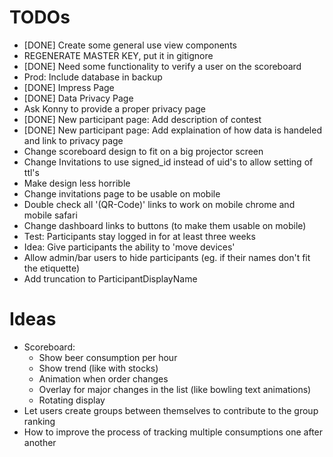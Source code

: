 # TODOs

- [DONE] Create some general use view components
- REGENERATE MASTER KEY, put it in gitignore
- [DONE] Need some functionality to verify a user on the scoreboard 
- Prod: Include database in backup
- [DONE] Impress Page
- [DONE] Data Privacy Page
- Ask Konny to provide a proper privacy page
- [DONE] New participant page: Add description of contest
- [DONE] New participant page: Add explaination of how data is handeled and link to privacy page
- Change scoreboard design to fit on a big projector screen
- Change Invitations to use signed_id instead of uid's to allow setting of ttl's
- Make design less horrible
- Change invitations page to be usable on mobile
- Double check all '(QR-Code)' links to work on mobile chrome and mobile safari
- Change dashboard links to buttons (to make them usable on mobile)
- Test: Participants stay logged in for at least three weeks
- Idea: Give participants the ability to 'move devices'
- Allow admin/bar users to hide participants (eg. if their names don't fit the etiquette)
- Add truncation to ParticipantDisplayName

# Ideas
- Scoreboard: 
    - Show beer consumption per hour
    - Show trend (like with stocks)
    - Animation when order changes
    - Overlay for major changes in the list (like bowling text animations)
    - Rotating display
- Let users create groups between themselves to contribute to the group ranking
- How to improve the process of tracking multiple consumptions one after another
